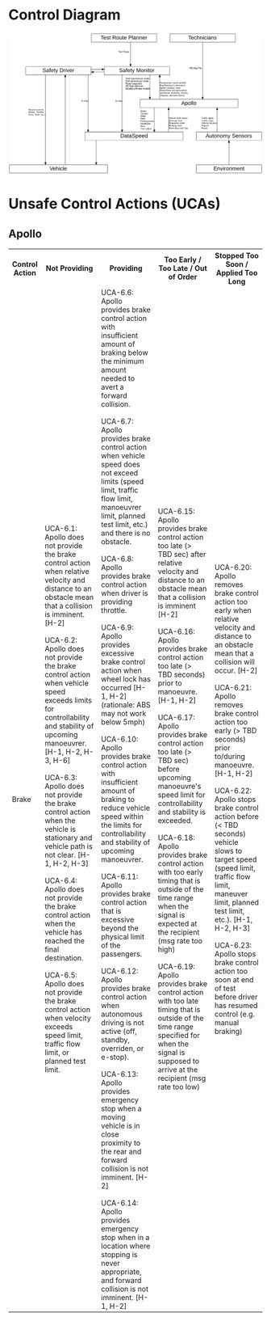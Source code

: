 # Control Diagram

![Level 1 Control Diagram](./level1DotDiagram/level1-control-diagram.png)

# Unsafe Control Actions (UCAs)

## Apollo

<table>
  <tr>
    <th>Control Action</th>
    <th>Not Providing</th>
    <th>Providing</th>
    <th>Too Early / Too Late / Out of Order</th>
    <th>Stopped Too Soon / Applied Too Long</th>
  </tr>

  <tr>
    <td>Brake</td>
    <td class="Not Providing">
      UCA-6.1: Apollo does not provide the brake control action when relative velocity and distance to an obstacle mean that a collision is imminent. [H-2]<br><br>
      UCA-6.2: Apollo does not provide the brake control action when vehicle speed exceeds limits for controllability and stability of upcoming manoeuvrer. [H-1, H-2, H-3, H-6]<br><br>
      UCA-6.3: Apollo does not provide the brake control action when the vehicle is stationary and vehicle path is not clear. [H-1, H-2, H-3]<br><br>
      UCA-6.4: Apollo does not provide the brake control action when the vehicle has reached the final destination. <br><br>
      UCA-6.5: Apollo does not provide the brake control action when velocity exceeds speed limit, traffic flow limit, or planned test limit.
    </td>
    <td class="Providing">    
      UCA-6.6: Apollo provides brake control action with insufficient amount of braking below the minimum amount needed to avert a forward collision.<br><br>
      UCA-6.7: Apollo provides brake control action when vehicle speed does not exceed limits (speed limit, traffic flow limit, manoeuvrer limit, planned test limit, etc.) and there is no obstacle. <br><br>
      UCA-6.8: Apollo provides brake control action when driver is providing throttle.<br><br>
      UCA-6.9: Apollo provides excessive brake control action when wheel lock has occurred [H-1, H-2] (rationale: ABS may not work below 5mph)<br><br>
      UCA-6.10: Apollo provides brake control action with insufficient amount of braking to reduce vehicle speed within the limits for controllability and stability of upcoming manoeuvrer. <br><br>
      UCA-6.11: Apollo provides brake control action that is excessive beyond the physical limit of the passengers. <br><br>
      UCA-6.12: Apollo provides brake control action when autonomous driving is not active (off, standby, overriden, or e-stop). <br><br>
      UCA-6.13: Apollo provides emergency stop when a moving vehicle is in close proximity to the rear and forward collision is not imminent. [H-2]<br><br>
      UCA-6.14: Apollo provides emergency stop when in a location where stopping is never appropriate, and forward collision is not imminent. [H-1, H-2]
    </td>
    <td class="Too Early / Too Late / Out of Order">
      UCA-6.15: Apollo provides brake control action too late (> TBD sec) after relative velocity and distance to an obstacle mean that a collision is imminent [H-2]<br><br>
      UCA-6.16: Apollo provides brake control action too late (> TBD seconds) prior to manoeuvre. [H-1, H-2]<br><br>
      UCA-6.17: Apollo provides brake control action too late (> TBD sec) before upcoming manoeuvre's speed limit for controllability and stability is exceeded. <br><br>
      UCA-6.18: Apollo provides brake control action with too early timing that is outside of the time range when the signal is expected at the recipient (msg rate too high)<br><br>
      UCA-6.19: Apollo provides brake control action with too late timing that is outside of the time range specified for when the signal is supposed to arrive at the recipient (msg rate too low)
    </td>
    <td class="Stopped Too Soon / Applied Too Long">
      UCA-6.20: Apollo removes brake control action too early when relative velocity and distance to an obstacle mean that a collision will occur. [H-2]<br><br>
      UCA-6.21: Apollo removes brake control action too early (> TBD seconds) prior to/during  manoeuvre. [H-1, H-2]<br><br>
      UCA-6.22: Apollo stops brake control action before (< TBD seconds) vehicle slows to target speed (speed limit, traffic flow limit, maneuver limit, planned test limit, etc.). [H-1, H-2, H-3]<br><br>
      UCA-6.23: Apollo stops brake control action too soon at end of test before driver has resumed control (e.g. manual braking)
    </td>
  </tr>

</table>
